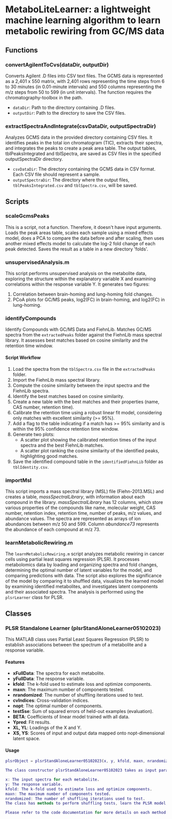 # MetaboLiteLearner: a lightweight machine learning algorithm to learn metabolic rewiring from GC/MS data

## Functions

### convertAgilentToCvs(dataDir, outputDir)

Converts Agilent .D files into CSV text files. The GCMS data is represented as a 2,401 x 550 matrix, with 2,401 rows representing the time steps from 6 to 30 minutes (in 0.01-minute intervals) and 550 columns representing the m/z steps from 50 to 599 (in unit intervals). The function requires the chromatography-toolbox in the path.
* `dataDir`: Path to the directory containing .D files.
* `outputDir`: Path to the directory to save the CSV files.

### extractSpectraAndIntegrate(csvDataDir, outputSpectraDir)

Analyzes GCMS data in the provided directory containing CSV files. It identifies peaks in the total ion chromatogram (TIC), extracts their spectra, and integrates the peaks to create a peak area table. The output tables, tblPeaksIntegrated and tblSpectra, are saved as CSV files in the specified outputSpectraDir directory.
- `csvDataDir`: The directory containing the GCMS data in CSV format. Each CSV file should represent a sample.
- `outputSpectraDir`: The directory where the output files, `tblPeaksIntegrated.csv` and `tblSpectra.csv`, will be saved.

## Scripts

### scaleGcmsPeaks

This is a script, not a function. Therefore, it doesn't have input arguments. Loads the peak areas table, scales each sample using a mixed effects model, does a PCA to compare the data before and after scaling, then uses another mixed effects model to calculate the log-2 fold change of each peak detected. Saves the result as a table in a new directory 'folds'.

### unsupervisedAnalysis.m

This script performs unsupervised analysis on the metabolite data, exploring the structure within the explanatory variable X and examining correlations within the response variable Y. It generates two figures:

1. Correlation between brain-homing and lung-homing fold changes.
2. PCoA plots for GC/MS peaks, log2(FC) in brain-homing, and log2(FC) in lung-homing.



### identifyCompounds 
Identify Compounds with GC/MS Data and FiehnLib. Matches GC/MS spectra from the `extractedPeaks` folder against the FiehnLib mass spectral library. It assesses best matches based on cosine similarity and the retention time window.

#### Script Workflow

1. Load the spectra from the `tblSpectra.csv` file in the `extractedPeaks` folder.
2. Import the FiehnLib mass spectral library.
3. Compute the cosine similarity between the input spectra and the FiehnLib spectra.
4. Identify the best matches based on cosine similarity.
5. Create a new table with the best matches and their properties (name, CAS number, retention time).
6. Calibrate the retention time using a robust linear fit model, considering only matches with excellent similarity (>= 95%).
7. Add a flag to the table indicating if a match has >= 95% similarity and is within the 95% confidence retention time window.
8. Generate two plots:
   - A scatter plot showing the calibrated retention times of the input spectra and the best FiehnLib matches.
   - A scatter plot ranking the cosine similarity of the identified peaks, highlighting good matches.
9. Save the identified compound table in the `identifiedFiehnLib` folder as `tblIdentity.csv`.

### importMsl

This script imports a mass spectral library (MSL) file (Fiehn-2013.MSL) and creates a table, *massSpectralLibrary*, with information about each compound in the library. *massSpectralLibrary* has 12 columns, which store various properties of the compounds like name, molecular weight, CAS number, retention index, retention time, number of peaks, m/z values, and abundance values. The spectra are represented as arrays of ion abundances between m/z 50 and 599. Column *abundance73* represents the abundance of each compound at m/z 73.

### learnMetabolicRewiring.m

The `learnMetabolicRewiring.m` script analyzes metabolic rewiring in cancer cells using partial least squares regression (PLSR). It processes metabolomics data by loading and organizing spectra and fold changes, determining the optimal number of latent variables for the model, and comparing predictions with data. The script also explores the significance of the model by comparing it to shuffled data, visualizes the learned model by examining identified metabolites, and investigates latent components and their associated spectra. The analysis is performed using the `plsrLearner` class for PLSR.

## Classes
### PLSR Standalone Learner (plsrStandAloneLearner05102023)

This MATLAB class uses Partial Least Squares Regression (PLSR) to establish associations between the spectrum of a metabolite and a response variable.

#### Features

- **xFullData**: The spectra for each metabolite.
- **yFullData**: The response variable.
- **kfold**: The k-fold used to estimate loss and optimize components.
- **maxn**: The maximum number of components tested.
- **nrandomized**: The number of shuffling iterations used to test.
- **cvIndices**: Cross-validation indices.
- **nopt**: The optimal number of components.
- **testSse**: Sum of squared errors of held-out examples (evaluation).
- **BETA**: Coefficients of linear model trained with all data.
- **Ypred**: Fit results.
- **XL, YL**: Loadings of the X and Y.
- **XS, YS**: Scores of input and output data mapped onto nopt-dimensional latent space.

#### Usage

```MATLAB
plsrObject = plsrStandAloneLearner05102023(x, y, kfold, maxn, nrandomized)

The class constructor plsrStandAloneLearner05102023 takes as input parameters:

x: The input spectra for each metabolite.
y: The response variable.
kfold: The k-fold used to estimate loss and optimize components.
maxn: The maximum number of components tested.
nrandomized: The number of shuffling iterations used to test.
The class has methods to perform shuffling tests, learn the PLSR model, evaluate the model using k-fold cross-validation and optimize the model's components.

Please refer to the code documentation for more details on each method.



